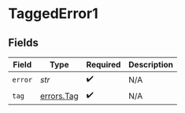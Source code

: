# TaggedError1


## Fields

| Field                                    | Type                                     | Required                                 | Description                              |
| ---------------------------------------- | ---------------------------------------- | ---------------------------------------- | ---------------------------------------- |
| `error`                                  | *str*                                    | :heavy_check_mark:                       | N/A                                      |
| `tag`                                    | [errors.Tag](../../models/errors/tag.md) | :heavy_check_mark:                       | N/A                                      |